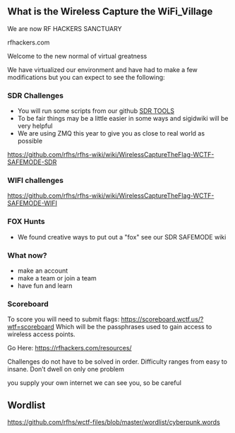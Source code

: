 ## What is the Wireless Capture the WiFi_Village

We are now RF HACKERS SANCTUARY

rfhackers.com

Welcome to the new normal of virtual greatness

We have virtualized our environment and have had to make a few modifications but you can expect to see the following:

### SDR Challenges
* You will run some scripts from our github [SDR TOOLS](https://github.com/rfhs/wctf-sdr-tools/)
* To be fair things may be a little easier in some ways and sigidwiki will be very helpful
* We are using ZMQ this year to give you as close to real world as possible

https://github.com/rfhs/rfhs-wiki/wiki/WirelessCaptureTheFlag-WCTF-SAFEMODE-SDR

### WIFI challenges

https://github.com/rfhs/rfhs-wiki/wiki/WirelessCaptureTheFlag-WCTF-SAFEMODE-WIFI

### FOX Hunts
* We found creative ways to put out a "fox" see our SDR SAFEMODE wiki

### What now?

* make an account
* make a team or join a team
* have fun and learn

### Scoreboard
To score you will need to submit flags:
https://scoreboard.wctf.us/?wtf=scoreboard
Which will be the passphrases used to gain access to wireless access points.

Go Here:
https://rfhackers.com/resources/


Challenges do not have to be solved in order.  Difficulty ranges from easy to insane.  Don’t dwell on only one problem


you supply your own internet
we can see you, so be careful



## Wordlist
https://github.com/rfhs/wctf-files/blob/master/wordlist/cyberpunk.words
